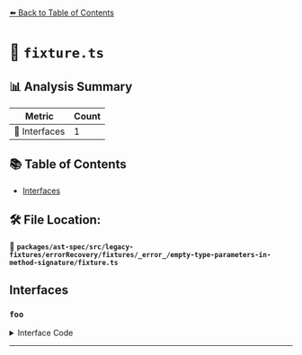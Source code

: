 [⬅️ Back to Table of Contents](../../../../../../../../index.md)

# 📄 `fixture.ts`

## 📊 Analysis Summary

| Metric | Count |
|--------|-------|
| 📐 Interfaces | 1 |

## 📚 Table of Contents

- [Interfaces](#interfaces)

## 🛠️ File Location:
📂 **`packages/ast-spec/src/legacy-fixtures/errorRecovery/fixtures/_error_/empty-type-parameters-in-method-signature/fixture.ts`**

## Interfaces

### `foo`

<details><summary>Interface Code</summary>

```ts
interface foo {
  test<>();
}
```
</details>


---